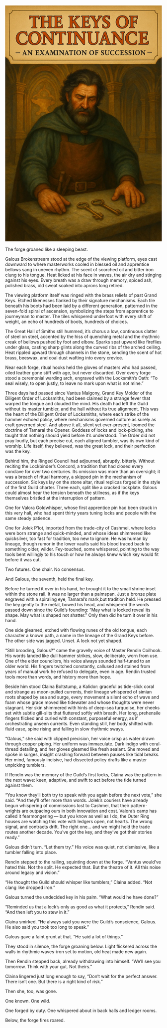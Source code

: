 ![The Keys of Continuance](keysofcontinuance.webp)

The forge groaned like a sleeping beast.

Galous Brokenstream stood at the edge of the viewing platform, eyes cast downward to where masterworks cooled in blessed oil and apprentice bellows sang in uneven rhythm. The scent of scorched oil and bitter iron clung to his tongue. Heat licked at his face in waves, the air dry and stinging against his eyes. Every breath was a draw through memory, spiced ash, polished brass, old sweat soaked into aprons long retired.

The viewing platform itself was ringed with the brass reliefs of past Grand Keys. Etched likenesses flanked by their signature mechanisms. Each tile beneath his boots had been laid by a different generation, patterned in the seven-fold spiral of ascension, symbolizing the steps from apprentice to journeyman to master. The tiles whispered underfoot with every shift of weight, an echo of hundreds of boots, hundreds of choices.

The Great Hall of Smiths still hummed, it’s chorus a low, continuous clatter of steel on steel, accented by the hiss of quenching metal and the rhythmic creak of bellows pushed by foot and elbow. Sparks spat upward like fireflies under glass, casting sharp glints along the curved ribs of the arched ceiling. Heat rippled upward through channels in the stone, sending the scent of hot brass, beeswax, and coal dust wafting into every crevice.

Near each forge, ritual hooks held the gloves of masters who had passed, oiled leather gone stiff with age, but never discarded. Over every forge stood a ceremonial warding arch, engraved with the Locksmith’s Oath: “To seal wisely, to open justly, to leave no mark upon what is not mine.”

Three days had passed since Vantus Malgony, Grand Key Molder of the Diligent Order of Locksmiths, had been claimed by a strange fever that warped the tongue and clouded the mind. His death had left the Guild without its master tumbler, and the hall without its true alignment. This was the heart of the Diligent Order of Locksmiths, where each strike of the hammer echoed policy, where mechanisms governed culture as surely as craft governed steel. And above it all, silent yet ever-present, loomed the doctrine of Tamaral the Opener. Goddess of locks and lock-picking, she taught that nothing should yield before it’s understood. The Order did not pray loudly, but each precise cut, each aligned tumbler, was its own kind of worship. Life itself, they believed, was the great lock, and their perfection was the key.

Behind him, the Ringed Council had adjourned, abruptly, bitterly. Without reciting the Lockbinder’s Concord, a tradition that had closed every conclave for over two centuries. Its omission was more than an oversight; it was a breach of ritual harmony, a skipped pin in the mechanism of succession. Six keys lay on the stone altar, ritual replicas forged in the style of the first Guild charter. Three each, split like a cracked lockplate. Galous could almost hear the tension beneath the stillness, as if the keys themselves bristled at the interruption of pattern.

One for Valora Goldwhisper, whose first apprentice pin had been struck in this very hall, who had spent thirty years tuning locks and people with the same steady patience.

One for Jolek P’lot, imported from the trade-city of Cashmei, where locks were born strange and quick-minded, and whose ideas shimmered like quicksilver, too fast for tradition, too new to ignore. He was human by lineage, though rumor in the lower vaults said his blood traced back to something older, wilder. Fey-touched, some whispered, pointing to the way tools bent willingly to his touch or how he always knew which key would fit before it was cut.

Two futures. One chair. No consensus.

And Galous, the seventh, held the final key.

Before he turned it over in his hand, he brought it to the small shrine inset within the stone rail. It was no larger than a palmspan. Just a bronze plate engraved with a spiraling eye, Tamaral’s mark,but tradition held. He pressed the key gently to the metal, bowed his head, and whispered the words passed down since the Guild’s founding: “May what is locked reveal its shape. May what is shaped not shatter.” Only then did he turn it over in his hand.

One side gleamed, etched with flowing runes of the old tongue, each character a known path, a name in the lineage of the Grand Keys before. The other side was jagged. Unset. A lock not yet shaped.

“Still brooding, Galous?” came the gravelly voice of Master Rendin Coilhook. His words landed like dull hammer strikes, slow, deliberate, worn from use. One of the elder councilors, his voice always sounded half-tuned to an older world. His fingers twitched constantly, callused and stained from years of manual work he refused to delegate, even in age. Rendin trusted tools more than words, and history more than hope.

Beside him stood Claina Boltstump, a Kalidor: graceful as tide-slick coral and strange as moon-pulled currents, their lineage whispered of simian roots shaped by sea and surge, every movement a silent echo of wave and foam whose grace moved like tidewater and whose thoughts were never stagnant. Her skin shimmered with hints of deep-sea turquoise, her cheeks set with subtle gill-slits that fluttered softly with breath. Her long, prehensile fingers flicked and curled with constant, purposeful energy, as if orchestrating unseen currents. Even standing still, her body shifted with fluid ease, spine rising and falling in slow rhythmic sways.

“Galous,” she said with clipped precision, her voice crisp as water drawn through copper piping. Her uniform was immaculate. Dark indigo with coral-thread detailing, and her gloves gleamed like fresh sealant. She moved and spoke in surges, insight crashing forward between pauses like tidal breaks. Her mind, famously incisive, had dissected policy drafts like a master unpicking tumblers.

If Rendin was the memory of the Guild’s first locks, Claina was the pattern in the next wave: keen, adaptive, and swift to act before the tide turned against them.

“You know they’ll both try to speak with you again before the next vote,” she said. “And they’ll offer more than words. Jolek’s couriers have already begun whispering of commissions lost to Cashmei, that their pattern-wrights are outpacing ours in both innovation and cost. Valora’s camp has called it fearmongering — but you know as well as I do, the Outer Ring houses are watching this vote with ledgers open, not hearts. The wrong signal, and contracts drift. The right one… and we might hold the trade routes another decade. You’ve got the key, and they’ve got their stories ready.”

Galous didn’t turn. “Let them try.” His voice was quiet, not dismissive, like a tumbler falling into place.

Rendin stepped to the railing, squinting down at the forge. “Vantus would’ve hated this. Not the split. He expected that. But the theatre of it. All this noise around legacy and vision.”

“He thought the Guild should whisper like tumblers,” Claina added. “Not clang like dropped iron.”

Galous turned the undecided key in his palm. “What would he have done?”

“Reminded us that a lock’s only as good as what it protects,” Rendin said.  
“And then left you to stew in it.”

Claina smirked. “He always said you were the Guild’s conscience, Galous. He also said you took too long to speak.”

Galous gave a faint grunt at that. “He said a lot of things.”

They stood in silence, the forge groaning below. Light flickered across the walls in rhythmic waves-iron set to motion, old heat made new again.

Then Rendin stepped back, already withdrawing into himself. “We’ll see you tomorrow. Think with your gut. Not theirs.”

Claina lingered just long enough to say, “Don’t wait for the perfect answer. There isn’t one. But there is a right kind of risk.”

Then she, too, was gone.

One known. One wild.

One forged by duty. One whispered about in back halls and ledger rooms.

Below, the forge fires roared.
